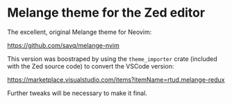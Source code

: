 # Melange theme for the Zed editor

The excellent, original Melange theme for Neovim:

https://github.com/savq/melange-nvim

This version was boostraped by using the `theme_importer` crate (included
with the Zed source code) to convert the VSCode version:

https://marketplace.visualstudio.com/items?itemName=rtud.melange-redux

Further tweaks will be necessary to make it final.
